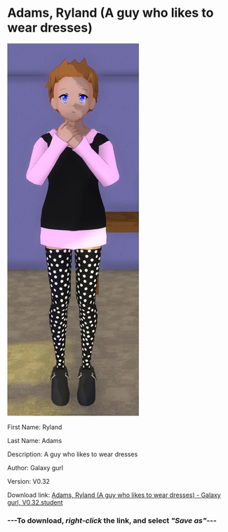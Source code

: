 # Adams, Ryland (A guy who likes to wear dresses)

<img src = "https://raw.githubusercontent.com/Arbiter1223/Daigaku-Gurashi-Custom-Students/master/Students/Files/Adams%2C%20Ryland%20(A%20guy%20who%20likes%20to%20wear%20dresses).png">

First Name: Ryland

Last Name: Adams

Description: A guy who likes to wear dresses

Author: Galaxy gurl

Version: V0.32

Download link: <a href="https://raw.githubusercontent.com/Arbiter1223/Daigaku-Gurashi-Custom-Students/master/Students/Files/Adams%2C%20Ryland%20(A%20guy%20who%20likes%20to%20wear%20dresses)%20-%20Galaxy%20gurl%2C%20V0.32.student">Adams, Ryland (A guy who likes to wear dresses) - Galaxy gurl, V0.32.student</a>

### ---**To download, _right-click_ the link, and select _"Save as"_**---
